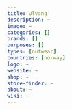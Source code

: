 ```yaml
---
title: Ulvang
description: ~
image: ~
categories: []
brands: []
purposes: []
types: [outwear]
countries: [norway]
logo: ~
website: ~
shop: ~
store-finder: ~
about: ~
wiki: ~
---
```

